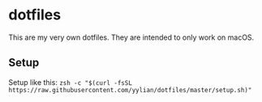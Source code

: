 # dotfiles

This are my very own dotfiles. They are intended to only work on macOS.

## Setup

Setup like this:
```zsh -c "$(curl -fsSL https://raw.githubusercontent.com/yylian/dotfiles/master/setup.sh)"```
